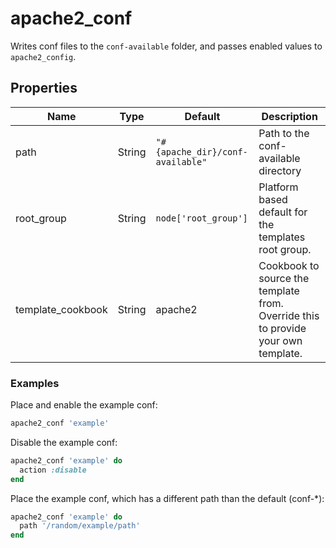 # apache2_conf

Writes conf files to the `conf-available` folder, and passes enabled values to `apache2_config`.

## Properties

| Name              | Type   | Default                          | Description                                                                        |
| ----------------- | ------ | -------------------------------- | ---------------------------------------------------------------------------------- |
| path              | String | `"#{apache_dir}/conf-available"` | Path to the conf-available directory                                               |
| root_group        | String | `node['root_group']`             | Platform based default for the templates root group.                               |
| template_cookbook | String | apache2                          | Cookbook to source the template from.  Override this to provide your own template. |

### Examples

Place and enable the example conf:

```ruby
apache2_conf 'example'
```

Disable the example conf:

```ruby
apache2_conf 'example' do
  action :disable
end
```

Place the example conf, which has a different path than the default (conf-*):

```ruby
apache2_conf 'example' do
  path '/random/example/path'
end
```
